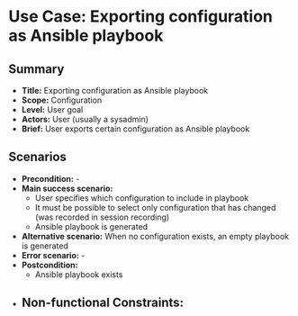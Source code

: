 # Use Case: Exporting configuration as Ansible playbook

## Summary

- **Title:** Exporting configuration as Ansible playbook
- **Scope:** Configuration
- **Level:** User goal
- **Actors:** User (usually a sysadmin)
- **Brief:** User exports certain configuration as Ansible playbook

## Scenarios

- **Precondition:** -
- **Main success scenario:**
  - User specifies which configuration to include in playbook
  - It must be possible to select only configuration that has changed (was recorded in session recording)
  - Ansible playbook is generated
- **Alternative scenario:** When no configuration exists, an empty playbook is generated
- **Error scenario:** -
- **Postcondition:**
  - Ansible playbook exists
- **Non-functional Constraints:**
  -
